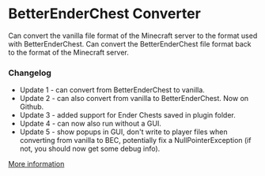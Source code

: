 BetterEnderChest Converter
==========================

Can convert the vanilla file format of the Minecraft server to the format used with BetterEnderChest.
Can convert the BetterEnderChest file format back to the format of the Minecraft server.

### Changelog

* Update 1 - can convert from BetterEnderChest to vanilla.
* Update 2 - can also convert from vanilla to BetterEnderChest. Now on Github.
* Update 3 - added support for Ender Chests saved in plugin folder.
* Update 4 - can now also run without a GUI.
* Update 5 - show popups in GUI, don't write to player files when converting from vanilla to BEC, potentially fix a NullPointerException (if not, you should now get some debug info).

[More information](http://dev.bukkit.org/server-mods/ender-chest/pages/reference/converter)

